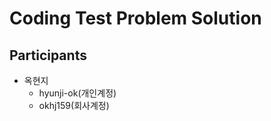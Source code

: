 # Coding Test Problem Solution

## Participants
- 옥현지
    - hyunji-ok(개인계정)
    - okhj159(회사계정)
    
    
